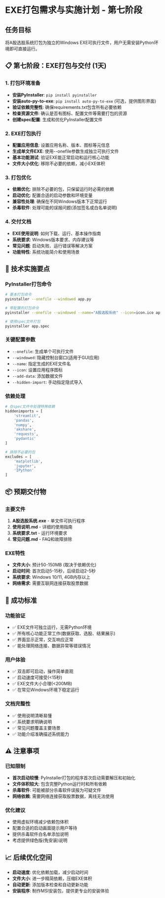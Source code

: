 # EXE打包需求与实施计划 - 第七阶段

## 任务目标
将A股选股系统打包为独立的Windows EXE可执行文件，用户无需安装Python环境即可直接运行。

## 📋 第七阶段：EXE打包与交付 (1天)

### 1. 打包环境准备
- **安装PyInstaller**: `pip install pyinstaller`
- **安装auto-py-to-exe**: `pip install auto-py-to-exe` (可选，提供图形界面)
- **验证依赖完整性**: 确保requirements.txt包含所有必要依赖
- **检查资源文件**: 确认是否有图标、配置文件等需要打包的资源
- **创建spec配置**: 生成和优化PyInstaller配置文件

### 2. EXE打包执行
- **配置应用信息**: 设置应用名称、版本、图标等元信息
- **生成单文件EXE**: 使用--onefile参数生成独立可执行文件
- **基本功能测试**: 验证EXE能正常启动和运行核心功能
- **文件大小优化**: 移除不必要的依赖，减小EXE体积

### 3. 打包优化
- **依赖优化**: 排除不必要的包，只保留运行时必需的依赖
- **启动优化**: 配置合适的启动参数和环境变量
- **兼容性处理**: 确保在不同Windows版本下正常运行
- **杀毒软件**: 处理可能的误报问题(添加签名或白名单说明)

### 4. 交付文档
- **EXE使用说明**: 如何下载、运行、基本操作指南
- **系统要求**: Windows版本要求、内存建议等
- **常见问题**: 启动失败、运行错误等解决方案
- **功能特性**: 系统功能简介和使用场景

## 🔧 技术实施要点

### PyInstaller打包命令
```bash
# 基本打包命令
pyinstaller --onefile --windowed app.py

# 带配置的打包命令
pyinstaller --onefile --windowed --name="A股选股系统" --icon=icon.ico app.py

# 使用spec文件打包
pyinstaller app.spec
```

### 关键配置参数
- `--onefile`: 生成单个可执行文件
- `--windowed`: 隐藏控制台窗口(适用于GUI应用)
- `--name`: 指定生成的EXE文件名
- `--icon`: 设置应用程序图标
- `--add-data`: 添加数据文件
- `--hidden-import`: 手动指定隐式导入

### 依赖处理
```python
# 在spec文件中处理特殊依赖
hiddenimports = [
    'streamlit',
    'pandas',
    'numpy',
    'akshare',
    'requests',
    'pydantic'
]

# 排除不必要的包
excludes = [
    'matplotlib',
    'jupyter',
    'IPython'
]
```

## 📦 预期交付物

### 主要文件
1. **A股选股系统.exe** - 单文件可执行程序
2. **使用说明.md** - 详细的使用指南
3. **系统要求.txt** - 运行环境要求
4. **常见问题.md** - FAQ和故障排除

### EXE特性
- **文件大小**: 预计50-150MB (取决于依赖优化)
- **启动时间**: 首次启动5-15秒，后续启动2-5秒
- **系统要求**: Windows 10/11, 4GB内存以上
- **网络需求**: 需要互联网连接获取股票数据

## 🎯 成功标准

### 功能验证
- ✅ EXE文件可独立运行，无需Python环境
- ✅ 所有核心功能正常工作(数据获取、选股、结果展示)
- ✅ 界面显示正常，交互响应正常
- ✅ 能处理网络连接、数据异常等错误情况

### 用户体验
- ✅ 双击即可启动，操作简单直观
- ✅ 启动速度可接受(<15秒)
- ✅ EXE文件大小合理(<200MB)
- ✅ 在常见Windows环境下稳定运行

### 文档完整性
- ✅ 使用说明清晰易懂
- ✅ 系统要求明确说明
- ✅ 常见问题覆盖主要场景
- ✅ 功能介绍准确描述系统能力

## ⚠️ 注意事项

### 已知限制
- **首次启动较慢**: PyInstaller打包的程序首次启动需要解压和初始化
- **文件体积较大**: 包含完整Python运行时和所有依赖
- **杀毒软件**: 可能被部分杀毒软件误报为可疑文件
- **网络依赖**: 需要网络连接获取股票数据，离线无法使用

### 优化建议
- 使用虚拟环境减少依赖包体积
- 配置合适的启动画面提示用户等待
- 提供杀毒软件白名单添加说明
- 考虑提供绿色版(免安装)说明

## 📈 后续优化空间
- **启动速度**: 优化依赖加载，减少启动时间
- **文件大小**: 进一步精简依赖，压缩EXE体积  
- **自动更新**: 添加版本检查和自动更新功能
- **安装程序**: 制作MSI安装包，提供更专业的安装体验